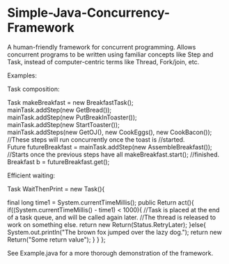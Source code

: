 Simple-Java-Concurrency-Framework
=================================

A human-friendly framework for concurrent programming. Allows concurrent programs to be written using familiar concepts like Step and Task, instead of computer-centric terms like Thread, Fork/join, etc.

Examples:

Task composition:

Task<Breakfast> makeBreakfast = new BreakfastTask();  
mainTask.addStep(new GetBread());  
mainTask.addStep(new PutBreakInToaster());  
mainTask.addStep(new StartToaster());  
mainTask.addSteps(new GetOJ(), new CookEggs(), new CookBacon()); //These steps will run concurrently once the toast is                                                                        //started.  
Future<Breakfast> futureBreakfast = mainTask.addStep(new AssembleBreakfast()); //Starts once the previous steps have all  makeBreakfast.start();                                                        //finished.
Breakfast b = futureBreakfast.get();



Efficient waiting:

Task WaitThenPrint = new Task<String>(){
  
  final long time1 = System.currentTimeMillis();
  public Return<String> act(){
    if((System.currentTimeMillis() - time1) < 1000){
      //Task is placed at the end of a task queue, and will be called again later.
      //The thread is released to work on something else.
      return new Return<String>(Status.RetryLater);
    }else{
      System.out.println("The brown fox jumped over the lazy dog.");
      return new Return<String>("Some return value");
    }
  }
};


See Example.java for a more thorough demonstration of the framework.

